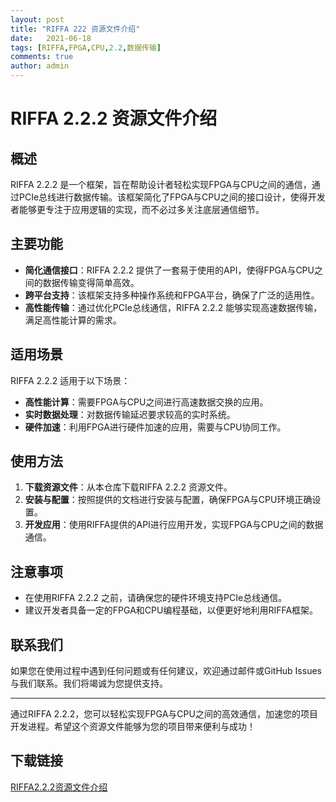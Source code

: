 ```yaml
---
layout: post
title: "RIFFA 222 资源文件介绍"
date:   2021-06-18
tags: [RIFFA,FPGA,CPU,2.2,数据传输]
comments: true
author: admin
---
```

# RIFFA 2.2.2 资源文件介绍

## 概述
RIFFA 2.2.2 是一个框架，旨在帮助设计者轻松实现FPGA与CPU之间的通信，通过PCIe总线进行数据传输。该框架简化了FPGA与CPU之间的接口设计，使得开发者能够更专注于应用逻辑的实现，而不必过多关注底层通信细节。

## 主要功能
- **简化通信接口**：RIFFA 2.2.2 提供了一套易于使用的API，使得FPGA与CPU之间的数据传输变得简单高效。
- **跨平台支持**：该框架支持多种操作系统和FPGA平台，确保了广泛的适用性。
- **高性能传输**：通过优化PCIe总线通信，RIFFA 2.2.2 能够实现高速数据传输，满足高性能计算的需求。

## 适用场景
RIFFA 2.2.2 适用于以下场景：
- **高性能计算**：需要FPGA与CPU之间进行高速数据交换的应用。
- **实时数据处理**：对数据传输延迟要求较高的实时系统。
- **硬件加速**：利用FPGA进行硬件加速的应用，需要与CPU协同工作。

## 使用方法
1. **下载资源文件**：从本仓库下载RIFFA 2.2.2 资源文件。
2. **安装与配置**：按照提供的文档进行安装与配置，确保FPGA与CPU环境正确设置。
3. **开发应用**：使用RIFFA提供的API进行应用开发，实现FPGA与CPU之间的数据通信。

## 注意事项
- 在使用RIFFA 2.2.2 之前，请确保您的硬件环境支持PCIe总线通信。
- 建议开发者具备一定的FPGA和CPU编程基础，以便更好地利用RIFFA框架。

## 联系我们
如果您在使用过程中遇到任何问题或有任何建议，欢迎通过邮件或GitHub Issues与我们联系。我们将竭诚为您提供支持。

---

通过RIFFA 2.2.2，您可以轻松实现FPGA与CPU之间的高效通信，加速您的项目开发进程。希望这个资源文件能够为您的项目带来便利与成功！

## 下载链接

[RIFFA2.2.2资源文件介绍](https://pan.quark.cn/s/72ca6546f30c)